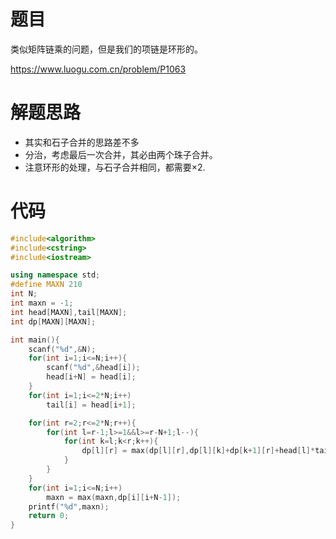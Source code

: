 # 题目

类似矩阵链乘的问题，但是我们的项链是环形的。

https://www.luogu.com.cn/problem/P1063

# 解题思路

* 其实和石子合并的思路差不多
* 分治，考虑最后一次合并，其必由两个珠子合并。
* 注意环形的处理，与石子合并相同，都需要×2.

# 代码

```cpp
#include<algorithm>
#include<cstring>
#include<iostream>

using namespace std;
#define MAXN 210
int N;
int maxn = -1;
int head[MAXN],tail[MAXN];
int dp[MAXN][MAXN];

int main(){
    scanf("%d",&N);
    for(int i=1;i<=N;i++){
        scanf("%d",&head[i]);
        head[i+N] = head[i];
    }
    for(int i=1;i<=2*N;i++)
        tail[i] = head[i+1];

    for(int r=2;r<=2*N;r++){
        for(int l=r-1;l>=1&&l>=r-N+1;l--){
            for(int k=l;k<r;k++){
                dp[l][r] = max(dp[l][r],dp[l][k]+dp[k+1][r]+head[l]*tail[k]*tail[r]);
            }
        }
    }
    for(int i=1;i<=N;i++)
        maxn = max(maxn,dp[i][i+N-1]);
    printf("%d",maxn);
    return 0;
}
```



